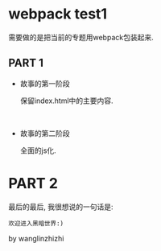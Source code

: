 # webpack test1



需要做的是把当前的专题用webpack包装起来.











## PART 1







- 故事的第一阶段

  保留index.html中的主要内容.

  ​

- 故事的第二阶段

  ​全面的js化. 







# PART 2





最后的最后, 我很想说的一句话是:



```
欢迎进入黑暗世界:)
```





by wanglinzhizhi